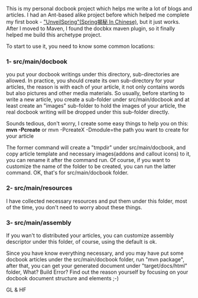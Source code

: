 This is my personal docbook project which helps me write a lot of blogs and articles.
I had an Ant-based alike project before which helped me complete my first book - ["UnveilSpring"(Spring揭秘 In Chinese)](http://product.china-pub.com/195969), but it just works. After I moved to Maven, I found the docbkx maven plugin, so it finally helped me build this archetype project.

To start to use it, you need to know some common locations:
### 1- src/main/docbook  
you put your docbook writings under this directory, sub-directories are allowed. In practice, you should create its own sub-directory for your articles, the reason is with each of your article, it not only contains words but also pictures and other media materials. So usually, before starting to write a new article, you create a sub-folder under src/main/docbook and  at least create an "images" sub-folder to hold the images of your article, the real docbook writing will be dropped under this sub-folder directly. 

Sounds tedious, don't worry, I create some easy things to help you on this:
	**mvn -Pcreate**
or 
	mvn -PcreateX -Dmodule=the path you want to create for your article

The former command will create a "tmpdir" under src/main/docbook, and copy article template and necessary images(addons and callout icons) to it, you can rename it after the command run. Of course, if you want to customize the name of the folder to be created, you can run the latter command.
	OK, that's for src/main/docbook folder.
	
### 2- src/main/resources  
I have collected necessary resources and put them under this folder, most of the time, you don't need to worry about these things.
	
### 3- src/main/assembly  
If you wan't to distributed your articles, you can customize assembly descriptor under this folder, of course, using the default is ok.
	
Since you have know everything necessary, and you may have put some docbook articles under the src/main/docbook folder, run "mvn package", after that, you can get your generated document under "target/docs/html" folder, What? Build Error? Find out the reason yourself by focusing on your docbook document structure and elements ;-)	
	
GL & HF	